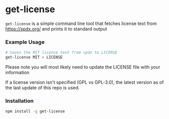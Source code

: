 # get-license

`get-license` is a simple command line tool that fetches license text from https://spdx.org/ and prints it to standard output

### Example Usage
```bash
# Saves the MIT license text from spdx to LICENSE
get-license MIT > LICENSE
```

Please note you will most likely need to update the LICENSE file with your information

If a license version isn't specified (GPL vs GPL-3.0), the latest version as of the last update of this repo is used.

### Installation
```bash
npm install -g get-license
```